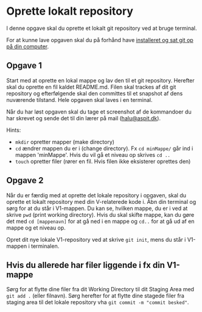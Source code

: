 # Oprette lokalt repository

I denne opgave skal du oprette et lokalt git repository ved at bruge terminal.

For at kunne lave opgaven skal du på forhånd have [installeret og sat git op på din computer](https://github.com/Visualisering-DK/github/blob/master/README.md#for-at-komme-igang).


## Opgave 1

Start med at oprette en lokal mappe og lav den til et git repository. Herefter skal du oprette en fil kaldet README.md. Filen skal trackes af dit git repository og efterfølgende skal den committes til et snapshot af dens nuværende tilstand. Hele opgaven skal laves i en terminal. 

Når du har løst opgaven skal du tage et screenshot af de kommandoer du har skrevet og sende det til din lærer på mail (halu@aspit.dk).

Hints:
* `mkdir` opretter mapper (make directory)
* `cd` ændrer mappen du er i (change directory). Fx `cd minMappe/` går ind i mappen 'minMappe'. Hvis du vil gå et niveau op skrives `cd ..`
* `touch` opretter filer (rører en fil. Hvis filen ikke eksisterer oprettes den)

## Opgave 2

Når du er færdig med at oprette det lokale repository i opgaven, skal du oprette et lokalt repository med din V-relaterede kode i.
Åbn din terminal og sørg for at du står i V1-mappen. Du kan se, hvilken mappe, du er i ved at skrive `pwd` (print working directory). Hvis du skal skifte mappe, kan du gøre det med `cd [mappenavn]` for at gå ned i en mappe og `cd..` for at gå ud af en mappe og et niveau op.

Opret dit nye lokale V1-repository ved at skrive `git init`, mens du står i V1-mappen i terminalen.

## Hvis du allerede har filer liggende i fx din V1-mappe
Sørg for at flytte dine filer fra dit Working Directory til dit Staging Area med `git add .` (eller filnavn). Sørg herefter for at flytte dine stagede filer fra staging area til det lokale repository vha `git commit -m "commit besked"`.
